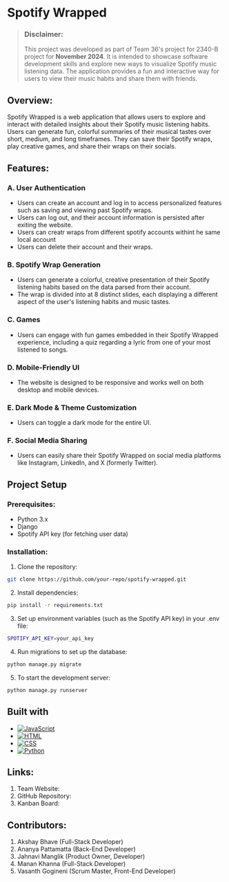 # Spotify Wrapped

> ### Disclaimer:
> This project was developed as part of Team 36's project for 2340-B project for **November 2024**. It is intended to showcase software development skills and explore new ways to visualize Spotify music listening data. The application provides a fun and interactive way for users to view their music habits and share them with friends.

## Overview:
Spotify Wrapped is a web application that allows users to explore and interact with detailed insights about their Spotify music listening habits. Users can generate fun, colorful summaries of their musical tastes over short, medium, and long timeframes. They can save their Spotify wraps, play creative games, and share their wraps on their socials.

## Features:
### A. User Authentication
- Users can create an account and log in to access personalized features such as saving and viewing past Spotify wraps.
- Users can log out, and their account information is persisted after exiting the website.
- Users can creatr wraps from different spotify accounts withint he same local account
- Users can delete their account and their wraps.

### B. Spotify Wrap Generation
- Users can generate a colorful, creative presentation of their Spotify listening habits based on the data parsed from their account.
- The wrap is divided into at 8 distinct slides, each displaying a different aspect of the user's listening habits and music tastes.

### C. Games
- Users can engage with fun games embedded in their Spotify Wrapped experience, including a quiz regarding a lyric from one of your most listened to songs.

### D. Mobile-Friendly UI
- The website is designed to be responsive and works well on both desktop and mobile devices.

### E. Dark Mode & Theme Customization
- Users can toggle a dark mode for the entire UI.

### F. Social Media Sharing
- Users can easily share their Spotify Wrapped on social media platforms like Instagram, LinkedIn, and X (formerly Twitter).


## Project Setup
### Prerequisites:
- Python 3.x
- Django
- Spotify API key (for fetching user data)

### Installation:
1. Clone the repository:
```sh
git clone https://github.com/your-repo/spotify-wrapped.git
```

2. Install dependencies:
```sh
pip install -r requirements.txt
```

3. Set up environment variables (such as the Spotify API key) in your .env file:
```sh
SPOTIFY_API_KEY=your_api_key
```

4. Run migrations to set up the database:
```sh
python manage.py migrate
```

5. To start the development server:
```sh
python manage.py runserver
```


## Built with
* [![JavaScript][JavaScript.com]][JavaScript-url]
* [![HTML][HTML.com]][HTML-url]
* [![CSS][CSS.com]][CSS-url]
* [![Python][Python.org]][Python-url]


[JavaScript.com]: https://img.shields.io/badge/JavaScript-323330?style=for-the-badge&logo=javascript
[JavaScript-url]: https://www.javascript.com/

[HTML.com]: https://img.shields.io/badge/HTML5-E34F26?style=for-the-badge&logo=html5
[HTML-url]: https://developer.mozilla.org/en-US/docs/Web/HTML

[CSS.com]: https://img.shields.io/badge/CSS3-1572B6?style=for-the-badge&logo=css3
[CSS-url]: https://developer.mozilla.org/en-US/docs/Web/CSS

[Python.org]: https://img.shields.io/badge/Python-3776AB?style=for-the-badge&logo=python
[Python-url]: https://www.python.org/

## Links:
1. Team Website: 
2. GitHub Repository: 
3. Kanban Board:


## Contributors:
1. Akshay Bhave (Full-Stack Developer)
2. Ananya Pattamatta (Back-End Developer)
3. Jahnavi Manglik (Product Owner, Developer)
4. Manan Khanna (Full-Stack Developer)
5. Vasanth Gogineni (Scrum Master, Front-End Developer)

